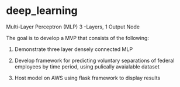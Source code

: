 # deep_learning
Multi-Layer Perceptron (MLP) 3 -Layers, 1 Output Node

The goal is to develop a MVP that consists of the following:

1. Demonstrate three layer densely connected MLP

2. Develop framework for predicting voluntary separations of federal employees by time period, using pulically avaialable dataset 

3. Host model on AWS using flask framework to display results






